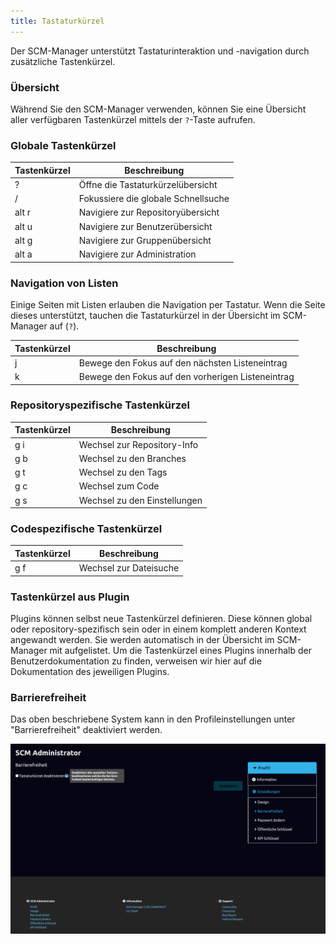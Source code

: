 ```yaml
---
title: Tastaturkürzel
---
```

Der SCM-Manager unterstützt Tastaturinteraktion und -navigation durch zusätzliche Tastenkürzel.

### Übersicht

Während Sie den SCM-Manager verwenden, können Sie eine Übersicht aller
verfügbaren Tastenkürzel mittels der `?`-Taste aufrufen.

### Globale Tastenkürzel

| Tastenkürzel | Beschreibung                        |
|--------------|-------------------------------------|
| ?            | Öffne die Tastaturkürzelübersicht   |
| /            | Fokussiere die globale Schnellsuche |
| alt r        | Navigiere zur Repositoryübersicht   |
| alt u        | Navigiere zur Benutzerübersicht     |
| alt g        | Navigiere zur Gruppenübersicht      |
| alt a        | Navigiere zur Administration        |

### Navigation von Listen

Einige Seiten mit Listen erlauben die Navigation per Tastatur.
Wenn die Seite dieses unterstützt, tauchen die Tastaturkürzel in der Übersicht im SCM-Manager
auf (`?`).

| Tastenkürzel | Beschreibung                                      |
|--------------|---------------------------------------------------|
| j            | Bewege den Fokus auf den nächsten Listeneintrag   |
| k            | Bewege den Fokus auf den vorherigen Listeneintrag |

### Repositoryspezifische Tastenkürzel

| Tastenkürzel | Beschreibung                 |
|--------------|------------------------------|
| g i          | Wechsel zur Repository-Info  |
| g b          | Wechsel zu den Branches      |
| g t          | Wechsel zu den Tags          |
| g c          | Wechsel zum Code             |
| g s          | Wechsel zu den Einstellungen |

### Codespezifische Tastenkürzel
| Tastenkürzel | Beschreibung           |
|--------------|------------------------|
| g f          | Wechsel zur Dateisuche |

### Tastenkürzel aus Plugin

Plugins können selbst neue Tastenkürzel definieren.
Diese können global oder repository-spezifisch sein oder in einem komplett anderen Kontext angewandt werden.
Sie werden automatisch in der Übersicht im SCM-Manager mit aufgelistet.
Um die Tastenkürzel eines Plugins innerhalb der Benutzerdokumentation zu finden, verweisen wir hier auf die
Dokumentation des jeweiligen Plugins.

### Barrierefreiheit

Das oben beschriebene System kann in den Profileinstellungen unter "Barrierefreiheit" deaktiviert werden.

![Einstellungen der Barrierefreiheit](assets/accessibility_settings.png)
